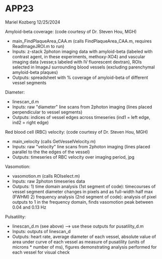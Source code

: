 # APP23
Mariel Kozberg
12/25/2024 

Amyloid-beta coverage: 
(code courtesy of Dr. Steven Hou, MGH)  
- main_FindPlaqueArea_CAA.m (calls FindPlaqueArea_CAA.m, requires ReadImageJROI.m to run) 
- Inputs: z-stack 2photon imaging data with amyloid-beta (labeled with contrast agent, in these experiments, methoxy-XO4) and vascular imaging data (vesse;s labeled with IV fluorescent dextran), ROIs selected in ImageJ surrounding blood vessels (excluding parenchymal amyloid-beta plaques) 
- Outputs: spreadsheet with % coverage of amyloid-beta of different vessel segments 

Diameter: 
- linescan_d.m 
- Inputs: raw "diameter" line scans from 2photon imaging (lines placed perpendicular to vessel segments)
- Outputs: indices of vessel edges across timeseries (ind1 = left edge, ind2 = right edge)   

Red blood cell (RBC) velocity: 
 (code courtesy of Dr. Steven Hou, MGH) 
- main_velocity (calls GetVesselVelocity.m)
- Inputs: raw "velocity" line scans from 2photon imaging (lines placed parallel to the the edges of the vessel) 
- Outputs: timeseries of RBC velocity over imaging period, jpg

Vasomotion: 
- vasomotion.m (calls ROIselect.m)
- Inputs: raw 2photon timeseries data  
- Outputs: 1) time domain analysis (1st segment of code): timecourses of vessel segment diameter changes in pixels and as full-width half max (FWHM) 2) frequency analysis (2nd segment of code): analysis of pixel outputs to 1 in the frequency domain, finds vasomotion peak between 0.04 and 0.13 Hz   

Pulsatility: 
- linescan_d.m (see above) --> use these outputs for pusatility_d.m
- Inputs: outputs of linescan_d
- Outputs: heart rate, average diameter of each vessel, absolute value of area under curve of each vessel as measure of pusatility (units of microns * number of ms), figures demonstrating analysis performed for each vessel for visual check

